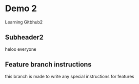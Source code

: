 # Demo 2

Learning Gitbhub2

## Subheader2

heloo everyone

## Feature branch instructions

this branch is made to write any special instructions for features